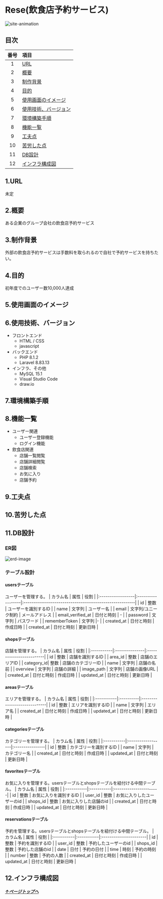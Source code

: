 # Rese(飲食店予約サービス)
![site-animation](/src/public/images/readme/Animation.gif)

## 目次
| 番号 | 項目 |
|:-:|:--|
| 1 | [URL](https://github.com/takamasa0719/Rese#1url) |
| 2 | [概要](https://github.com/takamasa0719/Rese#2%E6%A6%82%E8%A6%81) |
| 3 | [制作背景](https://github.com/takamasa0719/Rese#3%E5%88%B6%E4%BD%9C%E8%83%8C%E6%99%AF) |
| 4 | [目的](https://github.com/takamasa0719/Rese#4%E7%9B%AE%E7%9A%84) |
| 5 | [使用画面のイメージ](https://github.com/takamasa0719/Rese#5%E4%BD%BF%E7%94%A8%E7%94%BB%E9%9D%A2%E3%81%AE%E3%82%A4%E3%83%A1%E3%83%BC%E3%82%B8) |
| 6 | [使用技術、バージョン](https://github.com/takamasa0719/Rese#6%E4%BD%BF%E7%94%A8%E6%8A%80%E8%A1%93%E3%83%90%E3%83%BC%E3%82%B8%E3%83%A7%E3%83%B3) |
| 7 | [環境構築手順](https://github.com/takamasa0719/Rese#7%E7%92%B0%E5%A2%83%E6%A7%8B%E7%AF%89%E6%89%8B%E9%A0%86) |
| 8 | [機能一覧](https://github.com/takamasa0719/Rese#8%E6%A9%9F%E8%83%BD%E4%B8%80%E8%A6%A7) |
| 9 | [工夫点](https://github.com/takamasa0719/Rese#9%E5%B7%A5%E5%A4%AB%E7%82%B9) |
| 10 | [苦労した点](https://github.com/takamasa0719/Rese#10%E8%8B%A6%E5%8A%B4%E3%81%97%E3%81%9F%E7%82%B9) |
| 11 | [DB設計](https://github.com/takamasa0719/Rese#11db%E8%A8%AD%E8%A8%88) |
| 12 | [インフラ構成図](https://github.com/takamasa0719/Rese#12%E3%82%A4%E3%83%B3%E3%83%95%E3%83%A9%E6%A7%8B%E6%88%90%E5%9B%B3) |

## 1.URL

未定

## 2.概要
ある企業のグループ会社の飲食店予約サービス

## 3.制作背景
外部の飲食店予約サービスは手数料を取られるので自社で予約サービスを持ちたい。

## 4.目的
初年度でのユーザー数10,000人達成

## 5.使用画面のイメージ


## 6.使用技術、バージョン
- フロントエンド
    - HTML / CSS
    - javascript
- バックエンド
    - PHP 8.1.2
    - Laravel 8.83.13
- インフラ、その他
    - MySQL 15.1
    - Visual Studio Code
    - draw.io

## 7.環境構築手順


## 8.機能一覧
- ユーザー関連
    - ユーザー登録機能
    - ログイン機能
- 飲食店関連
    - 店舗一覧閲覧
    - 店舗詳細閲覧
    - 店舗検索
    - お気に入り
    - 店舗予約

## 9.工夫点


## 10.苦労した点


## 11.DB設計
### ER図
![erd-image](/diagram/cts-remake_erd.PNG)
### テーブル設計
#### usersテーブル
ユーザーを管理する。
| カラム名           | 属性              | 役割                                                      |
|:------------------|:------------------|:---------------------------------------------------------|
| id                | 整数               | ユーザーを識別するID                                      |
| name              | 文字列             | ユーザー名                                                |
| email             | 文字列/ユニーク制約 | メールアドレス                                            |
| email_verified_at | 日付と時刻         | -                                                        |
| password          | 文字列             | パスワード                                                |
| rememberToken     | 文字列             |-                                                           |
| created_at        | 日付と時刻         | 作成日時                                                  |
| created_at        | 日付と時刻         | 更新日時                                                  |
#### shopsテーブル
店舗を管理する。
| カラム名    | 属性           | 役割                      |
|:-----------|:---------------|:-------------------------|
| id         | 整数            | 店舗を識別するID          |
| area_id    | 整数            | 店舗のエリアID               |
| category_id| 整数            | 店舗のカテゴリーID          |
| name       | 文字列          | 店舗の名前                |
| overview   | 文字列          | 店舗の詳細                |
| image_path | 文字列          | 店舗の画像URL             |
| created_at | 日付と時刻      | 作成日時                  |
| updated_at | 日付と時刻      | 更新日時                  |
#### areasテーブル
エリアを管理する。
| カラム名   | 属性       | 役割                          |
|:-----------|:----------|:-----------------------------|
| id         | 整数       | エリアを識別するID            |
| name       | 文字列     | エリア名                      |
| created_at | 日付と時刻 | 作成日時                      |
| updated_at | 日付と時刻 | 更新日時                      |
#### categoriesテーブル
カテゴリーを管理する。
| カラム名    | 属性              | 役割             |
|:-----------|:------------------|:----------------|
| id         | 整数               | カテゴリーを識別するID |
| name       | 文字列             | カテゴリー名          |
| created_at | 日付と時刻         | 作成日時         |
| updated_at | 日付と時刻         | 更新日時         |
#### favoritesテーブル
お気に入りを管理する。usersテーブルとshopsテーブルを紐付ける中間テーブル。
| カラム名    | 属性       | 役割                   |
|:-----------|:-----------|:-----------------------|
| id         | 整数       | お気に入りを識別するID |
| user_id    | 整数       | お気に入りしたユーザーのid |
| shops_id   | 整数       | お気に入りした店舗のid |
| created_at | 日付と時刻 | 作成日時                |
| updated_at | 日付と時刻 | 更新日時                |
#### reservationsテーブル
予約を管理する。usersテーブルとshopsテーブルを紐付ける中間テーブル。
| カラム名    | 属性       | 役割                   |
|:-----------|:-----------|:-----------------------|
| id         | 整数       | 予約を識別するID        |
| user_id    | 整数       | 予約したユーザーのid    |
| shops_id   | 整数       | 予約した店舗のid        |
| date       | 日付       | 予約の日付              |
| time       | 時刻       | 予約の時刻              |
| number     | 整数       | 予約の人数              |
| created_at | 日付と時刻 | 作成日時                |
| updated_at | 日付と時刻 | 更新日時                |

## 12.インフラ構成図


##### [↑ページトップへ](https://github.com/takamasa0719/Rese)